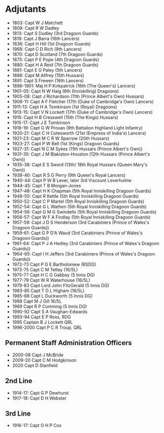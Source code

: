 # Adjutants

* 1803: Capt W J Matchett
* 1809: Capt R W Dadley
* 1813: Capt S Dudley (3rd Dragoon Guards)
* 1819: Capt J Barra (16th Lancers)
* 1836: Capt H Hill (1st Dragoon Guards)
* 1968: Capt C D Rich (9th Lancers)
* 1870: Capt D Scotland (7th Dragoon Guards)
* 1875: Capt P E Pope (4th Dragoon Guards)
* 1880: Capt H A Reid (7th Dragoon Guards)
* 1881: Capt E G Paley (5th Lancers)
* 1886: Capt M Allfrey (15th Hussars)
* 1891: Capt S Frewen (16th Lancers)
* 1898-1901: Maj H P Kirkpatrick (16th (The Queen's) Lancers)
* 1901-05: Capt N W Haig (6th (Inniskilling) Dragoons)
* 1905-08: Capt J Richardson (11th (Prince Albert's Own) Hussars)
* 1908-11: Capt A F Fletcher (17th (Duke of Cambridge's Own) Lancers)
* 1911-13: Capt H A Tomkinson (1st (Royal) Dragoons)
* 1913-15: Capt V N Lockett (17th (Duke of Cambridge's Own) Lancers)
* 1915: Capt H B Cresswell (15th (The Kings) Hussars)
* 1915-17: Capt J E Tomkinson
* 1918-19: Capt G W Provan (9th Battalion Highland Light Infantry)
* 1920-21: Capt C H Cotesworth (21st (Empress of India's) Lancers)
* 1921-23: Capt M C R W Sparrow (20th Hussars)
* 1923-27: Capt P W Bell (1st (Kings) Dragoon Guards)
* 1927-31: Capt N C M Sykes (11th Hussars (Prince Albert's Own))
* 1931-35: Capt J M Blakiston-Houston (12th Hussars (Prince Albert's Own))
* 1935-38: Capt E S Sword (13th/ 18th Royal Hussars (Queen Mary's Own))
* 1938-40: Capt R S G Perry (9th Queen's Royal Lancers)
* 1940-44: Capt P W B Lever, later 3rd Viscount Leverhulme
* 1944-45: Capt T B Morgan-Jones
* 1947-48: Capt H K Chapman (5th Royal Inniskilling Dragoon Guards)
* 1948-50: Capt R Kettle (5th Royal Inniskilling Dragoon Guards)
* 1950-52: Capt C P Martel (5th Royal Inniskilling Dragoon Guards)
* 1952-54: Capt G L Wathen (5th Royal Inniskilling Dragoon Guards)
* 1954-56: Capt G M G Swindells (5th Royal Inniskilling Dragoon Guards)
* 1956-57: Capt W F A Findlay (5th Royal Inniskilling Dragoon Guards)
* 1957-59: Capt J D S Henderson (3rd Carabiniers (Prince of Wales's Dragoon Guards))
* 1959-61: Capt G P D'A Waud (3rd Carabiniers (Prince of Wales's Dragoon Guards))
* 1961-64: Capt P J A Hedley (3rd Carabiniers (Prince of Wales's Dragoon Guards))
* 1964-65: Capt I H Jeffers (3rd Carabiniers (Prince of Wales's Dragoon Guards))
* 1972-73 Capt P G E Bartholomew (RSDG)
* 1973-75 Capt C M Tetley (16/5L)
* 1975-77 Capt H C G Gabbey (5 Innis DG)
* 1977-79 Capt W R Waterhouse (16/5L)
* 1979-83 Capt Lord John FitzGerald (5 Innis DG)
* 1983-85 Capt T D L Higham (16/5L)
* 1985-88 Capt L Duckworth (5 Innis DG)
* 1988 Capt M J Gill 16/5L
* 1989 Capt R P Cumming (5 Innis DG)
* 1990-92 Capt S A Vaughan-Edwards
* 1993-94 Capt E P Ross, RDG
* 1995 Captain B J Lockett QRL
* 1996-2000 Capt P C R Troup, QRL

## Permanent Staff Administration Officers

* 2000-08 Capt J McBride
* 2009-20 Capt C M Hodgkinson
* 2020 Capt D Stanfield

## 2nd Line

* 1914-17: Capt G P Dewhurst
* 1917-18: Capt D H Webster

## 3rd Line

* 1916-17: Capt O H P Cox
